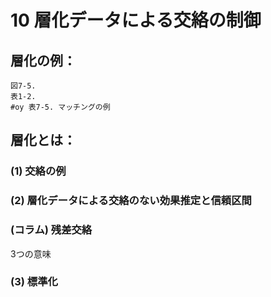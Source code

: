 # 10 層化データによる交絡の制御

## 層化の例：
	図7-5. 
	表1-2.
	#oy 表7-5. マッチングの例

## 層化とは：

### (1) 交絡の例
### (2) 層化データによる交絡のない効果推定と信頼区間
### (コラム) 残差交絡
3つの意味
### (3) 標準化

